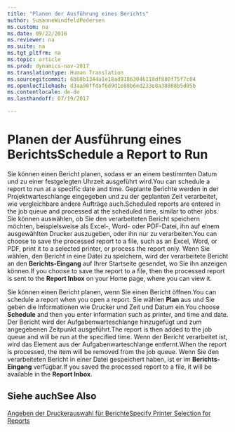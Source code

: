 ```yaml
---
title: "Planen der Ausführung eines Berichts"
author: SusanneWindfeldPedersen
ms.custom: na
ms.date: 09/22/2016
ms.reviewer: na
ms.suite: na
ms.tgt_pltfrm: na
ms.topic: article
ms.prod: dynamics-nav-2017
ms.translationtype: Human Translation
ms.sourcegitcommit: 6b60b1344a1e18ad91863046110df880f75f7c04
ms.openlocfilehash: d3aa98ffdaf6d9d1e88b6ed233e8a38808b5d05b
ms.contentlocale: de-de
ms.lasthandoff: 07/19/2017

---
```

    
# <a name="schedule-a-report-to-run"></a><span data-ttu-id="6059c-102">Planen der Ausführung eines Berichts</span><span class="sxs-lookup"><span data-stu-id="6059c-102">Schedule a Report to Run</span></span>
<span data-ttu-id="6059c-103">Sie können einen Bericht planen, sodass er an einem bestimmten Datum und zu einer festgelegten Uhrzeit ausgeführt wird.</span><span class="sxs-lookup"><span data-stu-id="6059c-103">You can schedule a report to run at a specific date and time.</span></span> <span data-ttu-id="6059c-104">Geplante Berichte werden in der Projektwarteschlange eingegeben und zu der geplanten Zeit verarbeitet, wie vergleichbare andere Aufträge auch.</span><span class="sxs-lookup"><span data-stu-id="6059c-104">Scheduled reports are entered in the job queue and processed at the scheduled time, similar to other jobs.</span></span> <span data-ttu-id="6059c-105">Sie können auswählen, ob Sie den verarbeiteten Bericht speichern möchten, beispielsweise als Excel-, Word- oder PDF-Datei, ihn auf einem ausgewählten Drucker auszugeben, oder ihn nur zu verarbeiten.</span><span class="sxs-lookup"><span data-stu-id="6059c-105">You can choose to save the processed report to a file, such as an Excel, Word, or PDF, print it to a selected printer, or process the report only.</span></span> <span data-ttu-id="6059c-106">Wenn Sie wählen, den Bericht in eine Datei zu speichern, wird der verarbeitete Bericht an den **Berichts-Eingang** auf Ihrer Startseite gesendet, wo Sie ihn anzeigen können.</span><span class="sxs-lookup"><span data-stu-id="6059c-106">If you choose to save the report to a file, then the processed report is sent to the **Report Inbox** on your Home page, where you can view it.</span></span> 

<span data-ttu-id="6059c-107">Sie können einen Bericht planen, wenn Sie einen Bericht öffnen.</span><span class="sxs-lookup"><span data-stu-id="6059c-107">You can schedule a report when you open a report.</span></span> <span data-ttu-id="6059c-108">Sie wählen **Plan** aus und Sie geben die Informationen wie Drucker und Zeit und Datum ein.</span><span class="sxs-lookup"><span data-stu-id="6059c-108">You choose **Schedule** and then you enter information such as printer, and time and date.</span></span> <span data-ttu-id="6059c-109">Der Bericht wird der Aufgabenwarteschlange hinzugefügt und zum angegebenen Zeitpunkt ausgeführt.</span><span class="sxs-lookup"><span data-stu-id="6059c-109">The report is then added to the job queue and will be run at the specified time.</span></span> <span data-ttu-id="6059c-110">Wenn der Bericht verarbeitet ist, wird das Element aus der Aufgabenwarteschlange entfernt.</span><span class="sxs-lookup"><span data-stu-id="6059c-110">When the report is processed, the item will be removed from the job queue.</span></span> <span data-ttu-id="6059c-111">Wenn Sie den verarbeiteten Bericht in einer Datei gespeichert haben, ist er im **Berichts-Eingang** verfügbar.</span><span class="sxs-lookup"><span data-stu-id="6059c-111">If you saved the processed report to a file, it will be available in the **Report Inbox**.</span></span>

## <a name="see-also"></a><span data-ttu-id="6059c-112">Siehe auch</span><span class="sxs-lookup"><span data-stu-id="6059c-112">See Also</span></span>
[<span data-ttu-id="6059c-113">Angeben der Druckerauswahl für Berichte</span><span class="sxs-lookup"><span data-stu-id="6059c-113">Specify Printer Selection for Reports</span></span>](ui-specify-printer-selection-reports.md) 

 



